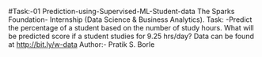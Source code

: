 #Task:-01  Prediction-using-Supervised-ML-Student-data
The Sparks Foundation- Internship (Data Science &amp; Business Analytics). 
Task: -Predict the percentage of a student based on the number of study hours. 
What will be predicted score if a student studies for 9.25 hrs/day?
Data can be found at http://bit.ly/w-data
Author:- Pratik S. Borle

